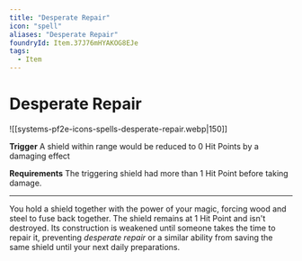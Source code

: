 ```yaml
---
title: "Desperate Repair"
icon: "spell"
aliases: "Desperate Repair"
foundryId: Item.37J76mHYAKOG8EJe
tags:
  - Item
---
```


# Desperate Repair
![[systems-pf2e-icons-spells-desperate-repair.webp|150]]

**Trigger** A shield within range would be reduced to 0 Hit Points by a damaging effect

**Requirements** The triggering shield had more than 1 Hit Point before taking damage.

* * *

You hold a shield together with the power of your magic, forcing wood and steel to fuse back together. The shield remains at 1 Hit Point and isn't destroyed. Its construction is weakened until someone takes the time to repair it, preventing _desperate repair_ or a similar ability from saving the same shield until your next daily preparations.
